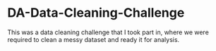 # DA-Data-Cleaning-Challenge
This was a data cleaning challenge that I took part in, where we were required to clean a messy dataset and ready it for analysis.
